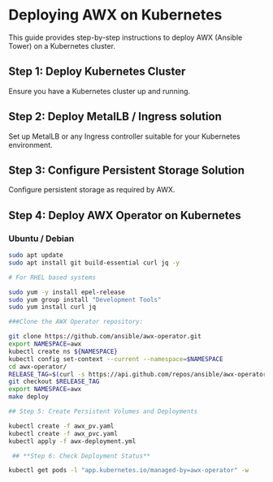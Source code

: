 # Deploying AWX on Kubernetes

This guide provides step-by-step instructions to deploy AWX (Ansible Tower) on a Kubernetes cluster.

## Step 1: Deploy Kubernetes Cluster

Ensure you have a Kubernetes cluster up and running.

## Step 2: Deploy MetalLB / Ingress solution

Set up MetalLB or any Ingress controller suitable for your Kubernetes environment.

## Step 3: Configure Persistent Storage Solution

Configure persistent storage as required by AWX.

## Step 4: Deploy AWX Operator on Kubernetes

### Ubuntu / Debian

```bash
sudo apt update
sudo apt install git build-essential curl jq -y

# For RHEL based systems

sudo yum -y install epel-release
sudo yum group install "Development Tools"
sudo yum install curl jq

###Clone the AWX Operator repository:

git clone https://github.com/ansible/awx-operator.git
export NAMESPACE=awx
kubectl create ns ${NAMESPACE}
kubectl config set-context --current --namespace=$NAMESPACE
cd awx-operator/
RELEASE_TAG=$(curl -s https://api.github.com/repos/ansible/awx-operator/releases/latest | grep tag_name | cut -d '"' -f 4)
git checkout $RELEASE_TAG
export NAMESPACE=awx
make deploy

## Step 5: Create Persistent Volumes and Deployments

kubectl create -f awx_pv.yaml
kubectl create -f awx_pvc.yaml
kubectl apply -f awx-deployment.yml

 ## **Step 6: Check Deployment Status**

kubectl get pods -l "app.kubernetes.io/managed-by=awx-operator" -w




